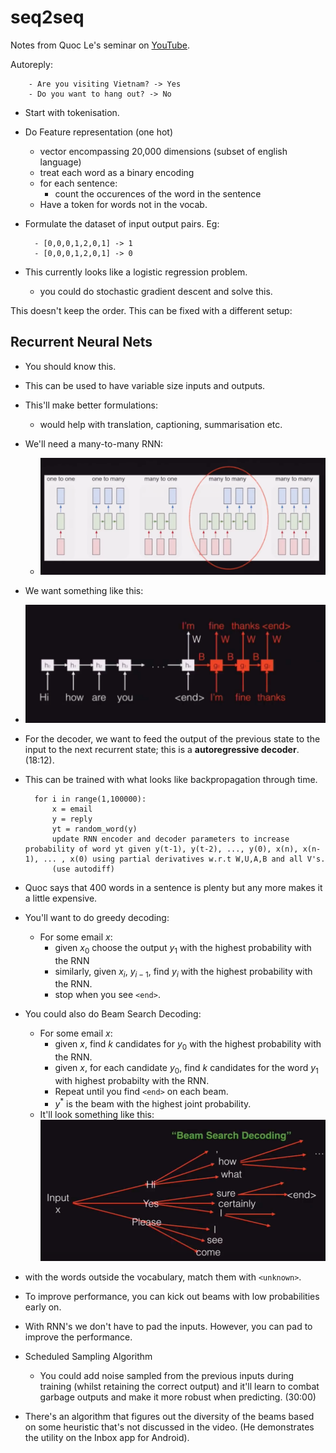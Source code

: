 # seq2seq 

Notes from Quoc Le's seminar on [YouTube](https://www.youtube.com/watch?v=G5RY_SUJih4).

Autoreply:

		- Are you visiting Vietnam? -> Yes
		- Do you want to hang out? -> No

- Start with tokenisation.
- Do Feature representation (one hot)
	- vector encompassing 20,000 dimensions (subset of english language)
	- treat each word as a binary encoding
	- for each sentence:
		- count the occurences of the word in the sentence
	- Have a token for words not in the vocab.

- Formulate the dataset of input output pairs. Eg:

		- [0,0,0,1,2,0,1] -> 1
		- [0,0,0,1,2,0,1] -> 0

- This currently looks like a logistic regression problem.
	- you could do stochastic gradient descent and solve this.

This doesn't keep the order. This can be fixed with a different setup:

## Recurrent Neural Nets

- You should know this.
- This can be used to have variable size inputs and outputs.
- This'll make better formulations:
	- would help with translation, captioning, summarisation etc.
- We'll need a many-to-many RNN:
	- ![](imgs/rnn_diagrams.png)
- We want something like this:
- ![](imgs/autoregressive.png)
- For the decoder, we want to feed the output of the previous state to the input to the next recurrent state; this is a **autoregressive decoder**. (18:12).
- This can be trained with what looks like backpropagation through time.

		for i in range(1,100000):
			x = email
			y = reply
			yt = random_word(y)
			update RNN encoder and decoder parameters to increase probability of word yt given y(t-1), y(t-2), ..., y(0), x(n), x(n-1), ... , x(0) using partial derivatives w.r.t W,U,A,B and all V's.
			(use autodiff)

- Quoc says that 400 words in a sentence is plenty but any more makes it a little expensive.
- You'll want to do greedy decoding:
	- For some email $x$:
		- given $x_0$ choose the output $y_1$ with the highest probability with the RNN
		- similarly, given $x_i$, $y_{i-1}$, find $y_i$ with the highest probability with the RNN.
		- stop when you see `<end>`.
- You could also do Beam Search Decoding:
	- For some email $x$:
		- given $x$, find $k$ candidates for $y_0$ with the highest probability with the RNN.
		- given $x$, for each candidate $y_0$, find $k$ candidates for the word $y_1$ with highest probabilty with the RNN.
		- Repeat until you find `<end>` on each beam.
		- $y^*$ is the beam with the highest joint probability.
	- It'll look something like this:
	![](imgs/beamsearch.png)
- with the words outside the vocabulary, match them with `<unknown>`.
- To improve performance, you can kick out beams with low probabilities early on.
- With RNN's we don't have to pad the inputs. However, you can pad to improve the performance.
- Scheduled Sampling Algorithm
	- You could add noise sampled from the previous inputs during training (whilst retaining the correct output) and it'll learn to combat garbage outputs and make it more robust when predicting. (30:00)
- There's an algorithm that figures out the diversity of the beams based on some heuristic that's not discussed in the video. (He demonstrates the utility on the Inbox app for Android).